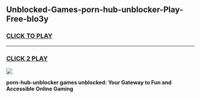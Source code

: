 
## Unblocked-Games-porn-hub-unblocker-Play-Free-blo3y
<h3>
<a href="https://premium76.site?title=porn-hub-unblocker&ref=20M">CLICK TO PLAY</a></h3>
<hr>

<h3>
<a href="https://premium76.site?title=porn-hub-unblocker&ref=20M">CLICK 2 PLAY</a>
  
</h3>

<a href="https://premium76.site?title=porn-hub-unblocker&ref=19M"><img src="https://clearcache.store/games.png"></a>


**porn-hub-unblocker games unblocked: Your Gateway to Fun and Accessible Online Gaming**

